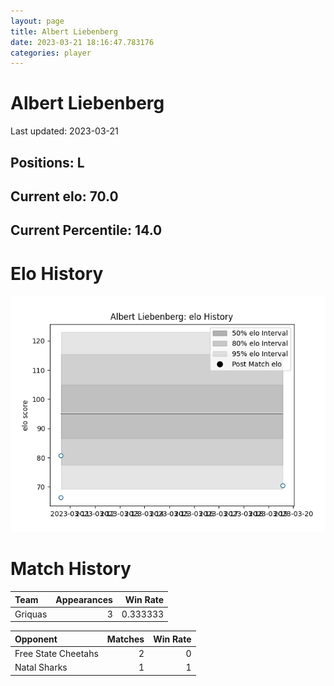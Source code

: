 ```yaml
---  
layout: page  
title: Albert Liebenberg  
date: 2023-03-21 18:16:47.783176  
categories: player  
---
```

# Albert Liebenberg


Last updated: 2023-03-21
## Positions: L

## Current elo: 70.0

## Current Percentile: 14.0

# Elo History


![elo history](history_AlbertLiebenberg.png)
# Match History


| Team    |   Appearances |   Win Rate |
|:--------|--------------:|-----------:|
| Griquas |             3 |   0.333333 |

| Opponent            |   Matches |   Win Rate |
|:--------------------|----------:|-----------:|
| Free State Cheetahs |         2 |          0 |
| Natal Sharks        |         1 |          1 |